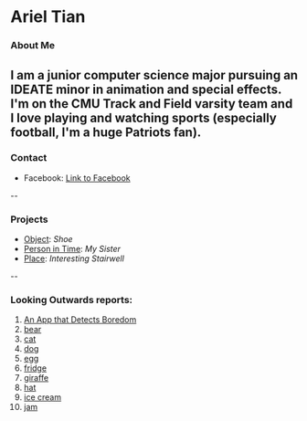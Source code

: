 # Ariel Tian

### About Me

I am a junior computer science major pursuing an IDEATE minor in animation and special effects. I'm on the CMU Track and Field varsity team and I love playing and watching sports (especially football, I'm a huge Patriots fan). 
--
### Contact

* Facebook: [Link to Facebook](https://www.facebook.com/ariel.tian.3)

-- 
### Projects

* [Object](project1.md): *Shoe*
* [Person in Time](project2.md): *My Sister*
* [Place](project3.md): *Interesting Stairwell*

--
### Looking Outwards reports: 

1. [An App that Detects Boredom](looking-outwards-01.md)
1. [bear](looking-outwards-02.md) 
1. [cat](looking-outwards-03.md)
1. [dog](looking-outwards-04.md)
1. [egg](looking-outwards-05.md)
1. [fridge](looking-outwards-06.md)
1. [giraffe](looking-outwards-07.md)
1. [hat](looking-outwards-08.md)
1. [ice cream](looking-outwards-09.md)
1. [jam](looking-outwards-10.md)